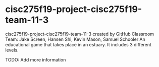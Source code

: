 # cisc275f19-project-cisc275f19-team-11-3
cisc275f19-project-cisc275f19-team-11-3 created by GitHub Classroom
Team: Jake Screen, Hansen Shi, Kevin Mason, Samuel Schooler
An educational game that takes place in an estuary. It includes 3 different levels. 

TODO: Add more information
